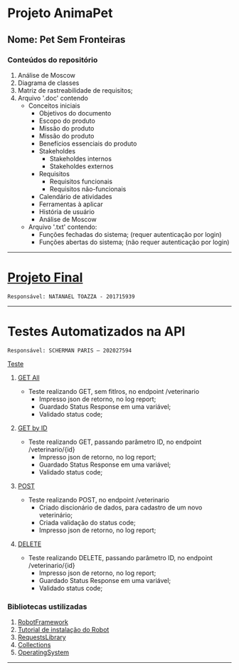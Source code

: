 # Projeto AnimaPet

## Nome: Pet Sem Fronteiras

### Conteúdos do repositório

1. Análise de Moscow
2. Diagrama de classes
3. Matriz de rastreabilidade de requisitos;
4. Arquivo '.doc' contendo
	- Conceitos iniciais
		- Objetivos do documento
		- Escopo do produto
		- Missão do produto
		- Missão do produto
		- Benefícios essenciais do produto
		- Stakeholdes
			- Stakeholdes internos
			- Stakeholdes externos
		- Requisitos
			- Requisitos funcionais
			- Requisitos não-funcionais
		- Calendário de atividades
		- Ferramentas à aplicar
		- História de usuário
		- Análise de Moscow
	- Arquivo '.txt' contendo:
		- Funções fechadas do sistema; (requer autenticação por login)
		- Funções abertas do sistema; (não requer autenticação por login)

---

# [Projeto Final](https://github.com/ScParis/AnimaPet/tree/main/ProjetoFinal)

	Responsável: NATANAEL TOAZZA - 201715939

---

# Testes Automatizados na API

	Responsável: SCHERMAN PARIS – 202027594

[Teste](https://github.com/ScParis/AnimaPet/tree/main/ProjetoFinal/Test)

1. [GET All](https://github.com/ScParis/AnimaPet/blob/main/ProjetoFinal/Test/api/tests/veterinario/get_all.robot)
	- Teste realizando GET, sem fitlros, no endpoint /veterinario
		- Impresso json de retorno, no log report;
		- Guardado Status Response em uma variável;
		- Validado status code;

2. [GET by ID](https://github.com/ScParis/AnimaPet/blob/main/ProjetoFinal/Test/api/tests/veterinario/get_by_id.robot)
	- Teste realizando GET, passando parâmetro ID, no endpoint /veterinario/{id}
		- Impresso json de retorno, no log report;
		- Guardado Status Response em uma variável;
		- Validado status code;

3. [POST](https://github.com/ScParis/AnimaPet/blob/main/ProjetoFinal/Test/api/tests/veterinario/post.robot)
	- Teste realizando POST, no endpoint /veterinario
		- Criado discionário de dados, para cadastro de um novo veterinário;
		- Criada validação do status code;
		- Impresso json de retorno, no log report;

4. [DELETE](https://github.com/ScParis/AnimaPet/blob/main/ProjetoFinal/Test/api/tests/veterinario/delet.robot)
	- Teste realizando DELETE, passando parâmetro ID, no endpoint /veterinario/{id}
		- Impresso json de retorno, no log report;
		- Guardado Status Response em uma variável;
		- Validado status code;

### Bibliotecas ustilizadas


1. [RobotFramework](https://github.com/robotframework/robotframework)
2. [Tutorial de instalação do Robot](https://github.com/robotframework/robotframework/blob/master/INSTALL.rst) 
3. [RequestsLibrary](https://github.com/MarketSquare/robotframework-requests#readme)
4. [Collections](https://robotframework.org/robotframework/latest/libraries/Collections.html)
5. [OperatingSystem](https://robotframework.org/robotframework/latest/libraries/OperatingSystem.html)

---
